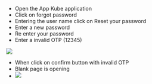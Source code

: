 ﻿- Open the App Kube application 
- Click on forgot password
- Entering the user name click on Reset your password
- Enter a new password
- Re enter your password 
- Enter a invalid OTP (12345)

![](Aspose.Words.ddafd268-5037-4fb6-97e7-afafa59550e2.001.png)

- When click on confirm button with invalid OTP
- Blank page is opening 
- ![](Aspose.Words.ddafd268-5037-4fb6-97e7-afafa59550e2.002.png)
